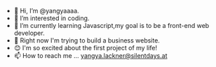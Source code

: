 - 👋 Hi, I’m @yangyaaaa.
- 👀 I’m interested in coding.
- 🌱 I’m currently learning Javascript,my goal is to be a front-end web developer.
- 💞️ Right now I'm trying to build a business website.
- 😊 I'm so excited about the first project of my life!
- 📫 How to reach me ... yangya.lackner@silentdays.at

<!---
yangyaaaa/yangyaaaa is a ✨ special ✨ repository because its `README.md` (this file) appears on your GitHub profile.
You can click the Preview link to take a look at your changes.
--->
